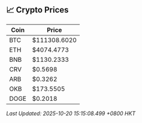 ## 📈 Crypto Prices

| Coin | Price |
| ---- | ----- |
| BTC | $111308.6020 |
| ETH | $4074.4773 |
| BNB | $1130.2333 |
| CRV | $0.5698 |
| ARB | $0.3262 |
| OKB | $173.5505 |
| DOGE | $0.2018 |

_Last Updated: 2025-10-20 15:15:08.499 +0800 HKT_